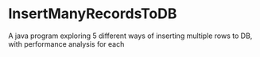 # InsertManyRecordsToDB
A java program exploring 5 different ways of inserting multiple rows to DB, with performance analysis for each
